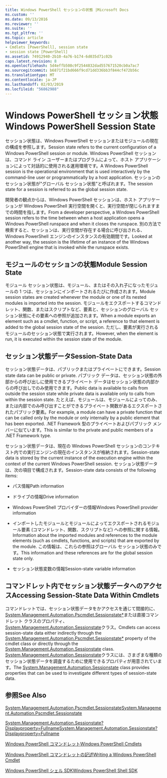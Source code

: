 ```yaml
---
title: Windows PowerShell セッションの状態 |Microsoft Docs
ms.custom: ''
ms.date: 09/13/2016
ms.reviewer: ''
ms.suite: ''
ms.tgt_pltfrm: ''
ms.topic: article
helpviewer_keywords:
- Cmdlets [PowerShell], session state
- session state [PowerShell]
ms.assetid: 74912940-2b10-4a76-b174-6d035d71c02b
caps.latest.revision: 8
ms.openlocfilehash: 5d4effb508c9f2544832dad557671520cb0a7ac7
ms.sourcegitcommit: b6871f21bd666f9cd71dd336bb3f844cf472b56c
ms.translationtype: MT
ms.contentlocale: ja-JP
ms.lasthandoff: 02/03/2019
ms.locfileid: "56862988"
---
```

# <a name="windows-powershell-session-state"></a><span data-ttu-id="a4996-102">Windows PowerShell セッション状態</span><span class="sxs-lookup"><span data-stu-id="a4996-102">Windows PowerShell Session State</span></span>

<span data-ttu-id="a4996-103">セッション状態は、Windows PowerShell セッションまたはモジュールの現在の構成を参照します。</span><span class="sxs-lookup"><span data-stu-id="a4996-103">Session state refers to the current configuration of a Windows PowerShell session or module.</span></span> <span data-ttu-id="a4996-104">Windows PowerShell セッションは、コマンド ライン ユーザーまたはプログラムによって、ホスト アプリケーションによって対話的に使用される運用環境です。</span><span class="sxs-lookup"><span data-stu-id="a4996-104">A Windows PowerShell session is the operational environment that is used interactively by the command-line user or programmatically by a host application.</span></span> <span data-ttu-id="a4996-105">セッションのセッション状態が"グローバル セッション状態"と呼ばれます。</span><span class="sxs-lookup"><span data-stu-id="a4996-105">The session state for a session is referred to as the global session state.</span></span>

<span data-ttu-id="a4996-106">開発者の観点からは、Windows PowerShell セッションは、ホスト アプリケーションが Windows PowerShell 実行空間を開くと、実行空間が閉じられますまでの時間を指します。</span><span class="sxs-lookup"><span data-stu-id="a4996-106">From a developer perspective, a Windows PowerShell session refers to the time between when a host application opens a Windows PowerShell runspace and when it closes the runspace.</span></span> <span data-ttu-id="a4996-107">別の方法で検索すると、セッションは、実行空間が存在する場合に呼び出される、Windows PowerShell エンジンのインスタンスの有効期間です。</span><span class="sxs-lookup"><span data-stu-id="a4996-107">Looked at another way, the session is the lifetime of an instance of the Windows PowerShell engine that is invoked while the runspace exists.</span></span>

## <a name="module-session-state"></a><span data-ttu-id="a4996-108">モジュールのセッションの状態</span><span class="sxs-lookup"><span data-stu-id="a4996-108">Module Session State</span></span>

<span data-ttu-id="a4996-109">モジュール セッション状態は、モジュール、またはその入れ子になったモジュールの 1 つは、セッションにインポートされるたびに作成されます。</span><span class="sxs-lookup"><span data-stu-id="a4996-109">Module session states are created whenever the module or one of its nested modules is imported into the session.</span></span> <span data-ttu-id="a4996-110">モジュールをエクスポートするコマンドレット、関数、またはスクリプトなど、要素と、セッションのグローバル セッション状態にその要素への参照が追加されます。</span><span class="sxs-lookup"><span data-stu-id="a4996-110">When a module exports an element such as a cmdlet, function, or script, a reference to that element is added to the global session state of the session.</span></span> <span data-ttu-id="a4996-111">ただし、要素が実行されるモジュールのセッション状態で実行されます。</span><span class="sxs-lookup"><span data-stu-id="a4996-111">However, when the element is run, it is executed within the session state of the module.</span></span>

## <a name="session-state-data"></a><span data-ttu-id="a4996-112">セッション状態データ</span><span class="sxs-lookup"><span data-stu-id="a4996-112">Session-State Data</span></span>

<span data-ttu-id="a4996-113">セッション状態データは、パブリックまたはプライベートにできます。</span><span class="sxs-lookup"><span data-stu-id="a4996-113">Session state data can be public or private.</span></span> <span data-ttu-id="a4996-114">パブリック データは、セッション状態の外部からの呼び出しに使用できるプライベート データはセッション状態の内部からの呼び出しでのみ使用できます。</span><span class="sxs-lookup"><span data-stu-id="a4996-114">Public data is available to calls from outside the session state while private data is available only to calls from within the session state.</span></span> <span data-ttu-id="a4996-115">たとえば、モジュールは、モジュールによってのみ、または内部でのみ呼び出すことができるプライベート関数があるエクスポートされたパブリック要素。</span><span class="sxs-lookup"><span data-stu-id="a4996-115">For example, a module can have a private function that can be called only by the module or only internally by a public element that has been exported.</span></span> <span data-ttu-id="a4996-116">.NET Framework 型のプライベートおよびパブリック メンバーに似ています。</span><span class="sxs-lookup"><span data-stu-id="a4996-116">This is similar to the private and public members of a .NET Framework type.</span></span>

<span data-ttu-id="a4996-117">セッション状態データは、現在の Windows PowerShell セッションのコンテキスト内での実行エンジンの現在のインスタンスが格納されます。</span><span class="sxs-lookup"><span data-stu-id="a4996-117">Session-state data is stored by the current instance of the execution engine within the context of the current Windows PowerShell session.</span></span> <span data-ttu-id="a4996-118">セッション状態データは、次の項目で構成されます。</span><span class="sxs-lookup"><span data-stu-id="a4996-118">Session-state data consists of the following items:</span></span>

- <span data-ttu-id="a4996-119">パス情報</span><span class="sxs-lookup"><span data-stu-id="a4996-119">Path information</span></span>

- <span data-ttu-id="a4996-120">ドライブの情報</span><span class="sxs-lookup"><span data-stu-id="a4996-120">Drive information</span></span>

- <span data-ttu-id="a4996-121">Windows PowerShell プロバイダーの情報</span><span class="sxs-lookup"><span data-stu-id="a4996-121">Windows PowerShell provider information</span></span>

- <span data-ttu-id="a4996-122">インポートしたモジュールとモジュールによってエクスポートされるモジュール要素 (コマンドレット、関数、スクリプトなど) への参照に関する情報。</span><span class="sxs-lookup"><span data-stu-id="a4996-122">Information about the imported modules and references to the module elements (such as cmdlets, functions, and scripts) that are exported by the module.</span></span> <span data-ttu-id="a4996-123">この情報は、これらの参照はグローバル セッション状態のみです。</span><span class="sxs-lookup"><span data-stu-id="a4996-123">This information and these references are for the global session state only.</span></span>

- <span data-ttu-id="a4996-124">セッション状態変数の情報</span><span class="sxs-lookup"><span data-stu-id="a4996-124">Session-state variable information</span></span>

## <a name="accessing-session-state-data-within-cmdlets"></a><span data-ttu-id="a4996-125">コマンドレット内でセッション状態データへのアクセス</span><span class="sxs-lookup"><span data-stu-id="a4996-125">Accessing Session-State Data Within Cmdlets</span></span>

<span data-ttu-id="a4996-126">コマンドレットでは、セッション状態データをかアクセスを通じて間接的に、 [System.Management.Automation.Pscmdlet.Sessionstate\*](/dotnet/api/System.Management.Automation.PSCmdlet.SessionState)または直接コマンドレット クラスのプロパティ、 [System.Management.Automation.Sessionstate](/dotnet/api/System.Management.Automation.SessionState)クラス。</span><span class="sxs-lookup"><span data-stu-id="a4996-126">Cmdlets can access session-state data either indirectly through the [System.Management.Automation.Pscmdlet.Sessionstate\*](/dotnet/api/System.Management.Automation.PSCmdlet.SessionState) property of the cmdlet class or directly through the [System.Management.Automation.Sessionstate](/dotnet/api/System.Management.Automation.SessionState) class.</span></span> <span data-ttu-id="a4996-127">[System.Management.Automation.Sessionstate](/dotnet/api/System.Management.Automation.SessionState)クラスには、さまざまな種類のセッション状態データを調査するために使用できるプロパティが用意されています。</span><span class="sxs-lookup"><span data-stu-id="a4996-127">The [System.Management.Automation.Sessionstate](/dotnet/api/System.Management.Automation.SessionState) class provides properties that can be used to investigate different types of session-state data.</span></span>

## <a name="see-also"></a><span data-ttu-id="a4996-128">参照</span><span class="sxs-lookup"><span data-stu-id="a4996-128">See Also</span></span>

[<span data-ttu-id="a4996-129">System.Management.Automation.Pscmdlet.Sessionstate</span><span class="sxs-lookup"><span data-stu-id="a4996-129">System.Management.Automation.Pscmdlet.Sessionstate</span></span>](/dotnet/api/System.Management.Automation.PSCmdlet.SessionState)

[<span data-ttu-id="a4996-130">System.Management.Automation.Sessionstate?Displayproperty=Fullname</span><span class="sxs-lookup"><span data-stu-id="a4996-130">System.Management.Automation.Sessionstate?Displayproperty=Fullname</span></span>](/dotnet/api/System.Management.Automation.SessionState)

[<span data-ttu-id="a4996-131">Windows PowerShell コマンドレット</span><span class="sxs-lookup"><span data-stu-id="a4996-131">Windows PowerShell Cmdlets</span></span>](./cmdlet-overview.md)

[<span data-ttu-id="a4996-132">Windows PowerShell コマンドレットの記述</span><span class="sxs-lookup"><span data-stu-id="a4996-132">Writing a Windows PowerShell Cmdlet</span></span>](./writing-a-windows-powershell-cmdlet.md)

[<span data-ttu-id="a4996-133">Windows PowerShell シェル SDK</span><span class="sxs-lookup"><span data-stu-id="a4996-133">Windows PowerShell Shell SDK</span></span>](../windows-powershell-reference.md)
